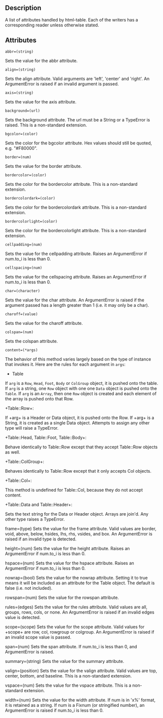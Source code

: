 ## Description
   A list of attributes handled by html-table.  Each of the writers has a
   corresponding reader unless otherwise stated.

## Attributes
`abbr=(string)`

Sets the value for the abbr attribute.

`align=(string)`

Sets the align attribute. Valid arguments are 'left', 'center' and
'right'.  An ArgumentError is raised if an invalid argument is passed.

`axis=(string)`

Sets the value for the axis attribute.

`background=(url)`

Sets the background attribute. The url must be a String or a TypeError
is raised. This is a non-standard extension.

`bgcolor=(color)`

Sets the color for the bgcolor attribute. Hex values should still be
quoted, e.g. "#F80000".

`border=(num)`

Sets the value for the border attribute.

`bordercolor=(color)`

Sets the color for the bordercolor attribute. This is a non-standard extension.

`bordercolordark=(color)`

Sets the color for the bordercolordark attribute. This is a non-standard extension.

`bordercolorlight=(color)`

Sets the color for the bordercolorlight attribute. This is a non-standard extension.

`cellpadding=(num)`

Sets the value for the cellpadding attribute.  Raises an ArgumentError if num.to_i is less than 0.

`cellspacing=(num)`

Sets the value for the cellspacing attribute.  Raises an ArgumentError if num.to_i is less than 0.

`char=(character)`

Sets the value for the char attribute.  An ArgumentError is raised if the
argument passed has a length greater than 1 (i.e. it may only be a char).

`charoff=(value)`

Sets the value for the charoff attribute.

`colspan=(num)`

Sets the colspan attribute.

`content=(*args)`

The behavior of this method varies largely based on the type of instance
that invokes it. Here are the rules for each argument in `args`:
    
* Table
    
If `arg` is a `Row`, `Head`, `Foot`, `Body` or `ColGroup` object, it is
pushed onto the table. If `arg` is a string, one `Row` object with
one one `Data` object is pushed onto the `Table`. If `arg` is an `Array`,
then one `Row` object is created and each element of the array is pushed
onto that Row.
    
   +Table::Row+:
    
   If +arg+ is a Header or Data object, it is pushed onto the Row.  If
   +arg+ is a String, it is created as a single Data object.  Attempts
   to assign any other type will raise a TypeError.
       
   +Table::Head, Table::Foot, Table::Body+:
    
   Behave identically to Table::Row except that they accept Table::Row
   objects as well.
       
   +Table::ColGroup+:
    
   Behaves identically to Table::Row except that it only accepts Col objects.
       
   +Table::Col+:
    
   This method is undefined for Table::Col, because they do not accept
   content.
       
   +Table::Data and Table::Header+:
    
   Sets the text string for the Data or Header object.  Arrays are join'd.
   Any other type raises a TypeError.  

frame=(type)
   Sets the value for the frame attribute.  Valid values are border, void,
   above, below, hsides, lhs, rhs, vsides, and box.  An ArgumentError is
   raised if an invalid type is detected.

height=(num)
   Sets the value for the height attribute.  Raises an ArgumentError if
   num.to_i is less than 0.

hspace=(num)
   Sets the value for the hspace attribute.  Raises an ArgumentError if
   num.to_i is less than 0.

nowrap=(bool)
   Sets the value for the nowrap attribute.  Setting it to true means it will
   be included as an attribute for the Table object.  The default is false
   (i.e. not included).

rowspan=(num)
   Sets the value for the rowspan attribute.

rules=(edges)
   Sets the value for the rules attribute.  Valid values are all, groups,
   rows, cols, or none.  An ArgumentError is raised if an invalid edges value
   is detected.

scope=(scope)
   Sets the value for the scope attribute.  Valid values for +scope+ are
   row, col, rowgroup or colgroup.  An ArgumentError is raised if an invalid
   scope value is passed.

span=(num)
   Sets the span attribute.  If num.to_i is less than 0, and ArgumentError
   is raised.

summary=(string)
   Sets the value for the summary attribute.

valign=(position)
   Sets the value for the valign attribute.  Valid values are top, center,
   bottom, and baseline.  This is a non-standard extension.

vspace=(num)
   Sets the value for the vspace attribute.  This is a non-standard
   extension.

width=(num)
   Sets the value for the width attribute.  If num is in 'x%' format, it
   is retained as a string.  If num is a Fixnum (or stringified number), an
   ArgumentError is raised if num.to_i is less than 0.
